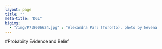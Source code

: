 ```yaml
---
layout: page 
title: ""
meta-title: "DGL"
bigimg:
  - "/img/P718006624.jpg" : "Alexandra Park (Toronto), photo by Nevena Novakovic (2017)"
---
```


#Probabiity Evidence and Belief 
